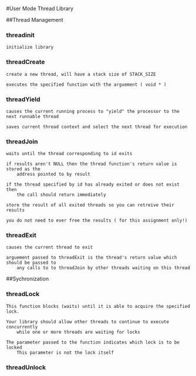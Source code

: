 #User Mode Thread Library

##Thread Management

###	threadinit

	initialize library

###	threadCreate

	create a new thread, will have a stack size of STACK_SIZE

	executes the specified function with the arguement ( void * )

###	threadYield

	causes the current running process to "yield" the processor to the next runnable thread

	saves current thread context and select the next thread for execution
	
###	threadJoin

	waits until the thread corresponding to id exits

	if results aren't NULL then the thread function's return value is stored as the 
		address pointed to by result

	if the thread specified by id has already exited or does not exist then
		the call should return immediately

	store the result of all exited threads so you can retreive their results

	you do not need to ever free the results ( for this assignment only!)
 
###	threadExit

	causes the current thread to exit
	
	arguement passed to threadExit is the thread's return value which should be passed to
		any calls to to threadJoin by other threads waiting on this thread


##Sychronization

###	threadLock
		
	This function blocks (waits) until it is able to acquire the specified lock.
	
	Your library should allow other threads to continue to execute concurrently
		while one or more threads are waiting for locks
		
	The parameter passed to the function indicates which lock is to be locked 
		This parameter is not the lock itself

###	threadUnlock


